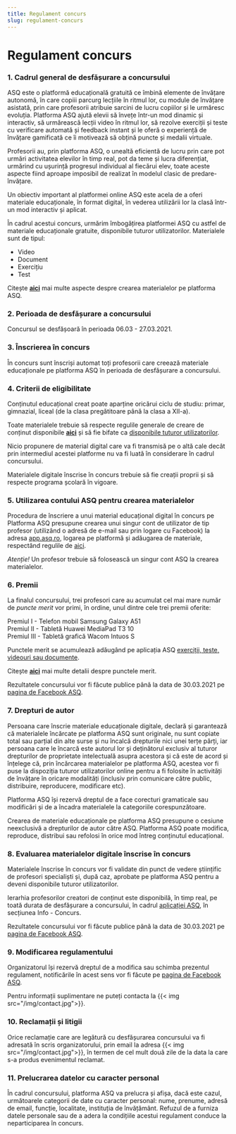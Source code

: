```yaml
---
title: Regulament concurs
slug: regulament-concurs
---
```

# Regulament concurs

### 1. Cadrul general de desfășurare a concursului

ASQ este o platformă educațională gratuită ce îmbină elemente de învățare autonomă, în care copiii parcurg lecțiile în ritmul lor, cu module de învățare asistată, prin care profesorii atribuie sarcini de lucru copiilor și le urmăresc evoluția.
Platforma ASQ ajută elevii să învețe într-un mod dinamic și interactiv, să urmărească lecții video în ritmul lor, să rezolve exerciții și teste cu verificare automată și feedback instant și le oferă o experiență de învățare gamificată ce îi motivează să obțină puncte și medalii virtuale.
 
Profesorii au, prin platforma ASQ, o unealtă eficientă de lucru prin care pot urmări activitatea elevilor în timp real, pot da teme și lucra diferențiat, urmărind cu ușurință progresul individual al fiecărui elev, toate aceste aspecte fiind aproape imposibil de realizat în modelul clasic de predare-învățare.

Un obiectiv important al platformei online ASQ este acela de a oferi materiale educaționale, în format digital, în vederea utilizării lor la clasă într-un mod interactiv și aplicat.

În cadrul acestui concurs, urmărim îmbogățirea platformei ASQ cu astfel de materiale educaționale gratuite, disponibile tuturor utilizatorilor. Materialele sunt de tipul:
* Video
* Document
* Exercițiu
* Test

Citește [**aici**](/creare-materiale/) mai multe aspecte despre crearea materialelor pe platforma ASQ.

### 2. Perioada de desfășurare a concursului

Concursul se desfășoară în perioada 06.03 - 27.03.2021.

### 3. Înscrierea în concurs

În concurs sunt înscriși automat toți profesorii care creează materiale educaționale pe platforma ASQ în perioada de desfășurare a concursului.

### 4. Criterii de eligibilitate

Conținutul educațional creat poate aparține oricărui ciclu de studiu: primar, gimnazial, liceal (de la clasa pregătitoare până la clasa a XII-a).

Toate materialele trebuie să respecte regulile generale de creare de conținut disponibile [**aici**](/reguli-generale/) și să fie bifate ca [disponibile tuturor utilizatorilor](/optiuni-la-crearea-unui-material/).

Nicio propunere de material digital care va fi transmisă pe o altă cale decât prin intermediul acestei platforme nu va fi luată în considerare în cadrul concursului.

Materialele digitale înscrise în concurs trebuie să fie creații proprii și să respecte programa școlară în vigoare.

### 5. Utilizarea contului ASQ pentru crearea materialelor

Procedura de înscriere a unui material educațional digital în concurs pe Platforma ASQ presupune crearea unui singur cont de utilizator de tip profesor (utilizând o adresă de e-mail sau prin logare cu Facebook) la adresa [app.asq.ro](https://app.asq.ro/), logarea pe platformă și adăugarea de materiale, respectând regulile de [aici](/creare-materiale/).

*Atenție!* Un profesor trebuie să folosească un singur cont ASQ la crearea materialelor.

### 6. Premii

La finalul concursului, trei profesori care au acumulat cel mai mare număr de *puncte merit* vor primi, în ordine, unul dintre cele trei premii oferite:

Premiul I - Telefon mobil Samsung Galaxy A51 \
Premiul II - Tabletă Huawei MediaPad T3 10 \
Premiul III - Tabletă grafică Wacom Intuos S 

Punctele merit se acumulează adăugând pe aplicația ASQ [exerciții, teste, videouri sau documente](/exercitii-teste-videouri/).

Citește [**aici**](/puncte-merit-si-medalii/) mai multe detalii despre punctele merit.

Rezultatele concursului vor fi făcute publice până la data de 30.03.2021 pe [pagina de Facebook ASQ](https://www.facebook.com/asq.romania).


### 7. Drepturi de autor

Persoana care înscrie materiale educaționale digitale, declară și garantează că materialele încărcate pe platforma ASQ sunt originale, nu sunt copiate total sau parțial din alte surse și nu încalcă drepturile nici unei terțe părți, iar persoana care le încarcă este autorul lor și deținătorul exclusiv al tuturor drepturilor de proprietate intelectuală asupra acestora și că este de acord și înțelege că, prin încărcarea materialelor pe platforma ASQ, acestea vor fi puse la dispoziția tuturor utilizatorilor online pentru a fi folosite în activități de învățare în oricare modalități (inclusiv prin comunicare către public, distribuire, reproducere, modificare etc).

Platforma ASQ își rezervă dreptul de a face corecturi gramaticale sau modificări și de a încadra materialele la categoriile corespunzătoare.

Crearea de materiale educaționale pe platforma ASQ presupune o cesiune neexclusivă a drepturilor de autor către ASQ. Platforma ASQ poate modifica, reproduce, distribui sau refolosi în orice mod întreg conținutul educațional.

### 8. Evaluarea materialelor digitale înscrise în concurs

Materialele înscrise în concurs vor fi validate din punct de vedere științific de profesori specialiști și, după caz, aprobate pe platforma ASQ pentru a deveni disponibile tuturor utilizatorilor.

Ierarhia profesorilor creatori de conținut este disponibilă, în timp real, pe toată durata de desfășurare a concursului, în cadrul [aplicației ASQ](https://asq.ro/app/), în secțiunea Info - Concurs.

Rezultatele concursului vor fi făcute publice până la data de 30.03.2021 pe [pagina de Facebook ASQ](https://www.facebook.com/asq.romania).

### 9. Modificarea regulamentului

Organizatorul își rezervă dreptul de a modifica sau schimba prezentul regulament, notificările în acest sens vor fi făcute pe [pagina de Facebook ASQ](https://www.facebook.com/asq.romania).

Pentru informații suplimentare ne puteți contacta la {{< img src="/img/contact.jpg">}}.

### 10. Reclamații și litigii

Orice reclamație care are legătură cu desfășurarea concursului va fi adresată în scris organizatorului, prin email la adresa {{< img src="/img/contact.jpg">}}, în termen de cel mult două zile de la data la care s-a produs evenimentul reclamat.

### 11. Prelucrarea datelor cu caracter personal

În cadrul concursului, platforma ASQ va prelucra și afișa, dacă este cazul, următoarele categorii de date cu caracter personal: nume, prenume, adresă de email, funcție, localitate, instituția de învățământ.
Refuzul de a furniza datele personale sau de a adera la condițiile acestui regulament conduce la neparticiparea în concurs.
